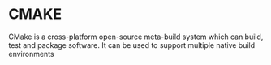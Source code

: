 # CMAKE
CMake is a cross-platform open-source meta-build system which can build, test and package software. It can be used to support multiple native build environments
